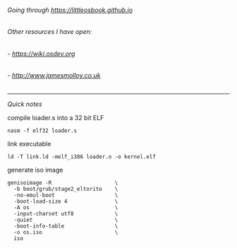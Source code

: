 ###### Going through https://littleosbook.github.io
###### Other resources I have open:
###### - https://wiki.osdev.org
###### - http://www.jamesmolloy.co.uk

---

_Quick notes_

compile loader.s into a 32 bit ELF
```
nasm -f elf32 loader.s
```

link executable
```
ld -T link.ld -melf_i386 loader.o -o kernel.elf
```

generate iso image
```
genisoimage -R                    \
  -b boot/grub/stage2_eltorito    \
  -no-emul-boot                   \
  -boot-load-size 4               \
  -A os                           \
  -input-charset utf8             \
  -quiet                          \
  -boot-info-table                \
  -o os.iso                       \
  iso
```
